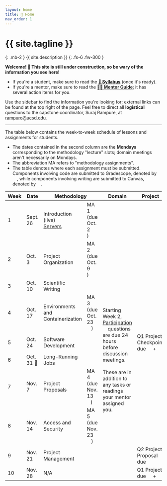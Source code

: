 ```yaml
---
layout: home
title: 🏡 Home 
nav_order: 1
---
```


# {{ site.tagline }}
{: .mb-2 }
{{ site.description }}
{: .fs-6 .fw-300 }

**Welcome! 👋 This site is still under construction, so be wary of the information you see here!**

- If you're a student, make sure to read the [**📓 Syllabus**](syllabus) (once it's ready).
- If you're a mentor, make sure to read the [**👨‍🏫 Mentor Guide**](mentors); it has several action items for you.

Use the sidebar to find the information you're looking for; external links can be found at the top right of the page. Feel free to direct all **logistical** questions to the capstone coordinator, Suraj Rampure, at <a href='mailto:rampure@ucsd.edu'>rampure@ucsd.edu</a>.

---

The table below contains the week-to-week schedule of lessons and assignments for students.

- The dates contained in the second column are the **Mondays** corresponding to the methodology "lecture" slots; domain meetings aren't necessarily on Mondays.
- The abbreviation MA refers to "methodology assignments".
- The table denotes where each assignment must be submitted. Components involving code are submitted to Gradescope, denoted by <img src='../assets/ui/gs.png' width=14px>, while components involving writing are submitted to Canvas, denoted by <img src='../assets/ui/canvas.png' width=12px>.

<table>
    <colgroup>
        <col style="width: 1%" />
        <col style="width: 1%" />
        <col style="width: 25%" />
        <col style="width: 23%" />
        <col style="width: 25%" />
        <col style="width: 25%" />
    </colgroup>
    <thead class="header">
        <tr>
            <th>Week</th>
            <th>Date</th>
            <th colspan=2>Methodology</th>
            <th>Domain</th>
            <th>Project</th>
        </tr>
    </thead>
    <tbody>
        <tr>
            <td>1</td>
            <td>Sept. 26</td>
            <td>Introduction (live)<br><a href='lessons/q1/01-servers'>Servers</a></td>
            <td>MA 1 (due Oct. 2 <img src='../assets/ui/gs.png' width=14px>)</td>
            <td></td>
            <td></td>
        </tr>
        <tr>
            <td>2</td>
            <td>Oct. 3</td>
            <td>Project Organization</td>
            <td>MA 2 (due Oct. 9 <img src='../assets/ui/gs.png' width=14px>)</td>
            <td rowspan=9>Starting Week 2, <a href="assignments/participation/q1">Participation</a> <img src='../assets/ui/canvas.png' width=12px> questions are due 24 hours before discussion meetings.<br><br>These are in addition to any tasks or readings your mentor assigned you.</td>
            <td></td>
        </tr>
        <tr>
            <td>3</td>
            <td>Oct. 10</td>
            <td>Scientific Writing</td>
            <td></td>
            <td></td>
        </tr>
        <tr>
            <td>4</td>
            <td>Oct. 17</td>
            <td>Environments and Containerization</td>
            <td>MA 3 (due Oct. 23 <img src='../assets/ui/gs.png' width=14px>)</td>
            <td></td>
        </tr>
        <tr>
            <td>5</td>
            <td>Oct. 24</td>
            <td>Software Development</td>
            <td></td>
            <td>Q1 Project Checkpoint due <img src='../assets/ui/gs.png' width=14px> + <img src='../assets/ui/canvas.png' width=12px></td>
        </tr>
        <tr>
            <td>6</td>
            <td>Oct. 31 🎃</td>
            <td>Long-Running Jobs</td>
            <td></td>
            <td></td>
        </tr>
        <tr>
            <td>7</td>
            <td>Nov. 7</td>
            <td>Project Proposals</td>
            <td>MA 4 (due Nov. 13 <img src='../assets/ui/canvas.png' width=12px>)</td>
            <td></td>
        </tr>
        <tr>
            <td>8</td>
            <td>Nov. 14</td>
            <td>Access and Security</td>
            <td>MA 5 (due Nov. 23 <img src='../assets/ui/gs.png' width=14px>)</td>
            <td></td>
        </tr>
        <tr>
            <td>9</td>
            <td>Nov. 21</td>
            <td>Project Management</td>
            <td></td>
            <td>Q2 Project Proposal due <img src='../assets/ui/canvas.png' width=12px></td>
        </tr>
        <tr>
            <td>10</td>
            <td>Nov. 28</td>
            <td>N/A</td>
            <td></td>
            <td>Q1 Project due <img src='../assets/ui/gs.png' width=14px> + <img src='../assets/ui/canvas.png' width=12px></td>
        </tr>
    </tbody>
</table>